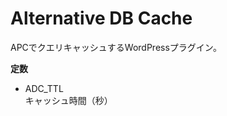 Alternative DB Cache
====================

APCでクエリキャッシュするWordPressプラグイン。


**定数**

* ADC_TTL   
キャッシュ時間（秒）
